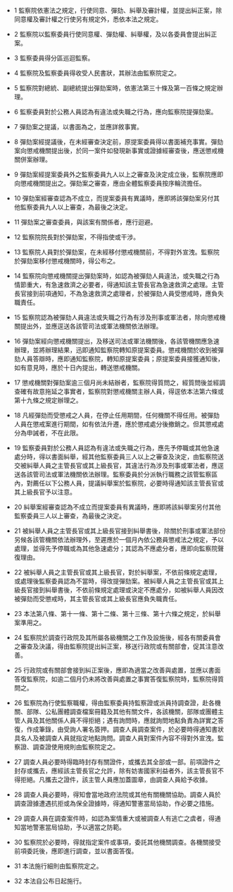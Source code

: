 * 1 監察院依憲法之規定，行使同意、彈劾、糾舉及審計權，並提出糾正案，除同意權及審計權之行使另有規定外，悉依本法之規定。

* 2 監察院以監察委員行使同意權、彈劾權、糾舉權，及以各委員會提出糾正案。

* 3 監察委員得分區巡迴監察。

* 4 監察院及監察委員得收受人民書狀，其辦法由監察院定之。

* 5 監察院對總統、副總統提出彈劾案時，依憲法第三十條及第一百條之規定辦理。

* 6 監察委員對於公務人員認為有違法或失職之行為，應向監察院提彈劾案。

* 7 彈劾案之提議，以書面為之，並應詳敘事實。

* 8 彈劾案經提議後，在未經審查決定前，原提案委員得以書面補充事實。彈劾案向懲戒機關提出後，於同一案件如發現新事實或證據經審查後，應送懲戒機關併案辦理。

* 9 彈劾案經提案委員外之監察委員九人以上之審查及決定成立後，監察院應即向懲戒機關提出之。彈劾案之審查，應由全體監察委員按序輪流擔任。

* 10 彈劾案經審查認為不成立，而提案委員有異議時，應即將該彈劾案另付其他監察委員九人以上審查，為最後之決定。

* 11 彈劾案之審查委員，與該案有關係者，應行迴避。

* 12 監察院院長對於彈劾案，不得指使或干涉。

* 13 監察院人員對於彈劾案，在未經移付懲戒機關前，不得對外宣洩。監察院於彈劾案移付懲戒機關時，得公布之。

* 14 監察院向懲戒機關提出彈劾案時，如認為被彈劾人員違法，或失職之行為情節重大，有急速救濟之必要者，得通知該主管長官為急速救濟之處理。主管長官接到前項通知，不為急速救濟之處理者，於被彈劾人員受懲戒時，應負失職責任。

* 15 監察院認為被彈劾人員違法或失職之行為有涉及刑事或軍法者，除向懲戒機關提出外，並應逕送各該管司法或軍法機關依法辦理。

* 16 彈劾案經向懲戒機關提出，及移送司法或軍法機關後，各該管機關應急速辦理，並將辦理結果，迅即通知監察院轉知原提案委員。懲戒機關於收到被彈劾人員答辯時，應即通知監察院，轉知原提案委員；原提案委員接獲通知後，如有意見時，應於十日內提出，轉送懲戒機關。

* 17 懲戒機關對彈劾案逾三個月尚未結辦者，監察院得質問之，經質問後並經調查確有故意拖延之事實者，監察院對懲戒機關主辦人員，得逕依本法第六條或第十九條之規定辦理之。

* 18 凡經彈劾而受懲戒之人員，在停止任用期間，任何機關不得任用。被彈劾人員在懲戒案進行期間，如有依法升遷，應於懲戒處分後撤銷之。但其懲戒處分為申誡者，不在此限。

* 19 監察委員對於公務人員認為有違法或失職之行為，應先予停職或其他急速處分時，得以書面糾舉，經其他監察委員三人以上之審查及決定，由監察院送交被糾舉人員之主管長官或其上級長官，其違法行為涉及刑事或軍法者，應逕送各該管司法或軍法機關依法辦理。監察委員於分派執行職務之該管監察區內，對薦任以下公務人員，提議糾舉案於監察院，必要時得通知該主管長官或其上級長官予以注意。

* 20 糾舉案經審查認為不成立而提案委員有異議時，應即將該糾舉案另付其他監察委員三人以上審查，為最後之決定。

* 21 被糾舉人員之主管長官或其上級長官接到糾舉書後，除關於刑事或軍法部份另候各該管機關依法辦理外，至遲應於一個月內依公務員懲戒法之規定，予以處理，並得先予停職或為其他急速處分；其認為不應處分者，應即向監察院聲復理由。

* 22 被糾舉人員之主管長官或其上級長官，對於糾舉案，不依前條規定處理，或處理後監察委員認為不當時，得改提彈劾案。被糾舉人員之主管長官或其上級長官接到糾舉書後，不依前條規定處理或決定不應處分，如被糾舉人員因改被彈劾而受懲戒時，其主管長官或其上級長官應負失職責任。

* 23 本法第八條、第十一條、第十二條、第十三條、第十六條之規定，於糾舉案準用之。

* 24 監察院於調查行政院及其所屬各級機關之工作及設施後，經各有關委員會之審查及決議，得由監察院提出糾正案，移送行政院或有關部會，促其注意改善。

* 25 行政院或有關部會接到糾正案後，應即為適當之改善與處置，並應以書面答復監察院，如逾二個月仍未將改善與處置之事實答復監察院時，監察院得質問之。

* 26 監察院為行使監察職權，得由監察委員持監察證或派員持調查證，赴各機關、部隊、公私團體調查檔案冊籍及其他有關文件，各該機關，部隊或團體主管人員及其他關係人員不得拒絕；遇有詢問時，應就詢問地點負責為詳實之答復，作成筆錄，由受詢人署名簽押。調查人員調查案件，於必要時得通知書狀具名人及被調查人員就指定地點詢問。調查人員對案件內容不得對外宣洩。監察證、調查證使用規則由監察院定之。

* 27 調查人員必要時得臨時封存有關證件，或攜去其全部或一部。前項證件之封存或攜去，應經該主管長官之允許，除有妨害國家利益者外，該主管長官不得拒絕。凡攜去之證件，該主管人員應加蓋圖章，由調查人員給予收據。

* 28 調查人員必要時，得知會當地政府法院或其他有關機關協助。調查人員於調查證據遭遇抗拒或為保全證據時，得通知警憲當局協助，作必要之措施。

* 29 調查人員在調查案件時，如認為案情重大或被調查人有逃亡之虞者，得通知當地警憲當局協助，予以適當之防範。

* 30 監察院於必要時，得就指定案件或事項，委託其他機關調查。各機關接受前項委託後，應即進行調查，並以書面答復。

* 31 本法施行細則由監察院定之。

* 32 本法自公布日起施行。

